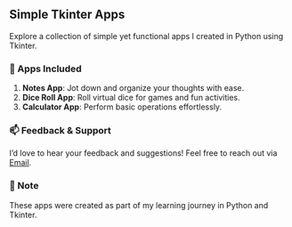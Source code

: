 ## Simple Tkinter Apps

Explore a collection of simple yet functional apps I created in Python using Tkinter.

### 📱 Apps Included
1. **Notes App**: Jot down and organize your thoughts with ease.
2. **Dice Roll App**: Roll virtual dice for games and fun activities.
3. **Calculator App**: Perform basic operations effortlessly.

### 📫 Feedback & Support
I’d love to hear your feedback and suggestions! Feel free to reach out via [Email](mailto:SahibjotDalla@gmail.com).

### 📝 Note
These apps were created as part of my learning journey in Python and Tkinter.
